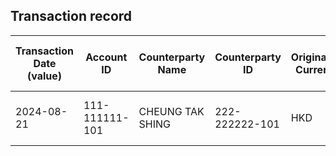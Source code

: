 ## Transaction record
| Transaction Date (value) | Account ID | Counterparty Name | Counterparty ID | Originating Currency | Originating Amount | Debit Credit Indicator | Beneficiary Bank Raw | Originator Bank Raw | Beneficiary Name | Originator Account Number | Transaction Type Source | Transaction Code Description | Sending Bank Account Number | Sending Bank Address | Converted Amount | Fraud payment |
| --- | --- | --- | --- | --- | --- | --- | --- | --- | --- | --- | --- | --- | --- | --- | --- | --- |
| 2024-08-21 | 111-111111-101 | CHEUNG TAK SHING | 222-222222-101 | HKD | 1244 | C | NaN | NaN | CHAN TAI MAN | 222-222222-101 | CUTF | ATM TRANSFER UNRELATED DEPOSIT | NaN | NaN | 1244 | 1 |